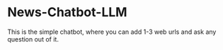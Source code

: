 # News-Chatbot-LLM
This is the simple chatbot, where you can add 1-3 web urls and ask any question out of it.
